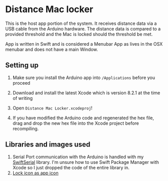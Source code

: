 # Distance Mac locker

This is the host app portion of the system. It receives distance data via a USB cable from the Arduino hardware. The distance data is compared to a provided threshold and the Mac is locked should the threshold be met.

App is written in Swift and is considered a Menubar App as lives in the OSX menubar and does not have a main Window.

## Setting up

1. Make sure you install the Arduino app into `/Applications` before you proceed

2. Download and install the latest Xcode which is version 8.2.1 at the time of writing

3. Open `Distance Mac Locker.xcodeproj`!

4. If you have modified the Arduino code and regenerated the hex file, drag and drop the new hex file into the Xcode project before recompiling.

## Libraries and images used
1. Serial Port communication with the Arduino is handled with my [SwiftSerial](https://github.com/yeokm1/SwiftSerial) library. I'm unsure how to use Swift Package Manager with Xcode so I just dropped the code of the entire library in.
2. [Lock icon as app icon](https://www.iconfinder.com/icons/314694/lock_open_icon)
